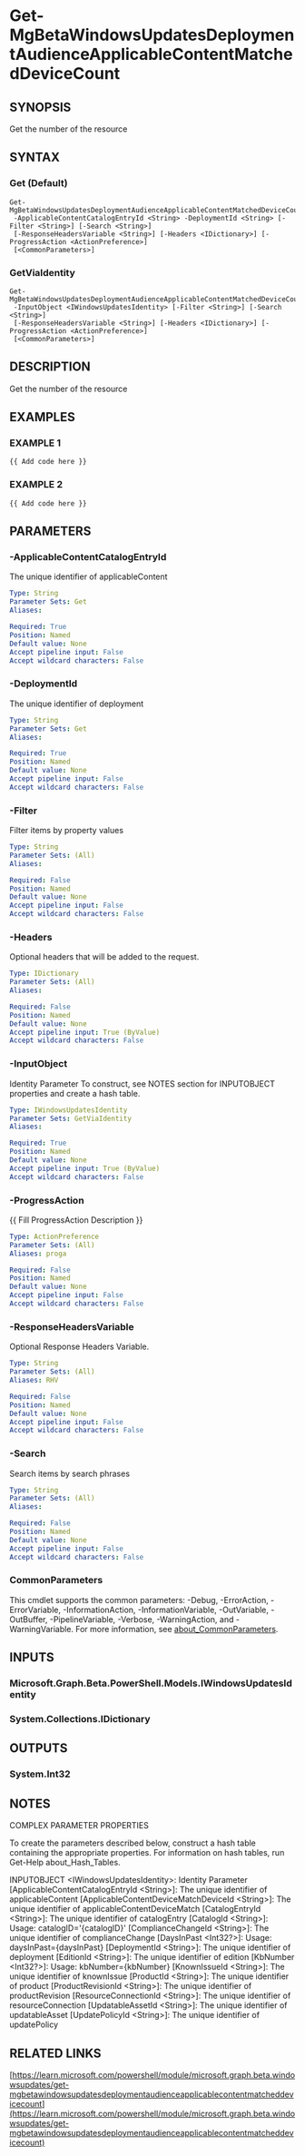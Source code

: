 ﻿---
external help file: Microsoft.Graph.Beta.WindowsUpdates-help.xml
Module Name: Microsoft.Graph.Beta.WindowsUpdates
online version: https://learn.microsoft.com/powershell/module/microsoft.graph.beta.windowsupdates/get-mgbetawindowsupdatesdeploymentaudienceapplicablecontentmatcheddevicecount
schema: 2.0.0
---

# Get-MgBetaWindowsUpdatesDeploymentAudienceApplicableContentMatchedDeviceCount

## SYNOPSIS
Get the number of the resource

## SYNTAX

### Get (Default)
```
Get-MgBetaWindowsUpdatesDeploymentAudienceApplicableContentMatchedDeviceCount
 -ApplicableContentCatalogEntryId <String> -DeploymentId <String> [-Filter <String>] [-Search <String>]
 [-ResponseHeadersVariable <String>] [-Headers <IDictionary>] [-ProgressAction <ActionPreference>]
 [<CommonParameters>]
```

### GetViaIdentity
```
Get-MgBetaWindowsUpdatesDeploymentAudienceApplicableContentMatchedDeviceCount
 -InputObject <IWindowsUpdatesIdentity> [-Filter <String>] [-Search <String>]
 [-ResponseHeadersVariable <String>] [-Headers <IDictionary>] [-ProgressAction <ActionPreference>]
 [<CommonParameters>]
```

## DESCRIPTION
Get the number of the resource

## EXAMPLES

### EXAMPLE 1
```
{{ Add code here }}
```

### EXAMPLE 2
```
{{ Add code here }}
```

## PARAMETERS

### -ApplicableContentCatalogEntryId
The unique identifier of applicableContent

```yaml
Type: String
Parameter Sets: Get
Aliases:

Required: True
Position: Named
Default value: None
Accept pipeline input: False
Accept wildcard characters: False
```

### -DeploymentId
The unique identifier of deployment

```yaml
Type: String
Parameter Sets: Get
Aliases:

Required: True
Position: Named
Default value: None
Accept pipeline input: False
Accept wildcard characters: False
```

### -Filter
Filter items by property values

```yaml
Type: String
Parameter Sets: (All)
Aliases:

Required: False
Position: Named
Default value: None
Accept pipeline input: False
Accept wildcard characters: False
```

### -Headers
Optional headers that will be added to the request.

```yaml
Type: IDictionary
Parameter Sets: (All)
Aliases:

Required: False
Position: Named
Default value: None
Accept pipeline input: True (ByValue)
Accept wildcard characters: False
```

### -InputObject
Identity Parameter
To construct, see NOTES section for INPUTOBJECT properties and create a hash table.

```yaml
Type: IWindowsUpdatesIdentity
Parameter Sets: GetViaIdentity
Aliases:

Required: True
Position: Named
Default value: None
Accept pipeline input: True (ByValue)
Accept wildcard characters: False
```

### -ProgressAction
{{ Fill ProgressAction Description }}

```yaml
Type: ActionPreference
Parameter Sets: (All)
Aliases: proga

Required: False
Position: Named
Default value: None
Accept pipeline input: False
Accept wildcard characters: False
```

### -ResponseHeadersVariable
Optional Response Headers Variable.

```yaml
Type: String
Parameter Sets: (All)
Aliases: RHV

Required: False
Position: Named
Default value: None
Accept pipeline input: False
Accept wildcard characters: False
```

### -Search
Search items by search phrases

```yaml
Type: String
Parameter Sets: (All)
Aliases:

Required: False
Position: Named
Default value: None
Accept pipeline input: False
Accept wildcard characters: False
```

### CommonParameters
This cmdlet supports the common parameters: -Debug, -ErrorAction, -ErrorVariable, -InformationAction, -InformationVariable, -OutVariable, -OutBuffer, -PipelineVariable, -Verbose, -WarningAction, and -WarningVariable. For more information, see [about_CommonParameters](http://go.microsoft.com/fwlink/?LinkID=113216).

## INPUTS

### Microsoft.Graph.Beta.PowerShell.Models.IWindowsUpdatesIdentity
### System.Collections.IDictionary
## OUTPUTS

### System.Int32
## NOTES
COMPLEX PARAMETER PROPERTIES

To create the parameters described below, construct a hash table containing the appropriate properties.
For information on hash tables, run Get-Help about_Hash_Tables.

INPUTOBJECT \<IWindowsUpdatesIdentity\>: Identity Parameter
  \[ApplicableContentCatalogEntryId \<String\>\]: The unique identifier of applicableContent
  \[ApplicableContentDeviceMatchDeviceId \<String\>\]: The unique identifier of applicableContentDeviceMatch
  \[CatalogEntryId \<String\>\]: The unique identifier of catalogEntry
  \[CatalogId \<String\>\]: Usage: catalogID='{catalogID}'
  \[ComplianceChangeId \<String\>\]: The unique identifier of complianceChange
  \[DaysInPast \<Int32?\>\]: Usage: daysInPast={daysInPast}
  \[DeploymentId \<String\>\]: The unique identifier of deployment
  \[EditionId \<String\>\]: The unique identifier of edition
  \[KbNumber \<Int32?\>\]: Usage: kbNumber={kbNumber}
  \[KnownIssueId \<String\>\]: The unique identifier of knownIssue
  \[ProductId \<String\>\]: The unique identifier of product
  \[ProductRevisionId \<String\>\]: The unique identifier of productRevision
  \[ResourceConnectionId \<String\>\]: The unique identifier of resourceConnection
  \[UpdatableAssetId \<String\>\]: The unique identifier of updatableAsset
  \[UpdatePolicyId \<String\>\]: The unique identifier of updatePolicy

## RELATED LINKS

[https://learn.microsoft.com/powershell/module/microsoft.graph.beta.windowsupdates/get-mgbetawindowsupdatesdeploymentaudienceapplicablecontentmatcheddevicecount](https://learn.microsoft.com/powershell/module/microsoft.graph.beta.windowsupdates/get-mgbetawindowsupdatesdeploymentaudienceapplicablecontentmatcheddevicecount)


